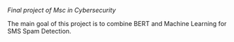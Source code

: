 *Final project of Msc in Cybersecurity*

The main goal of this project is to combine BERT and Machine Learning for SMS Spam Detection.




